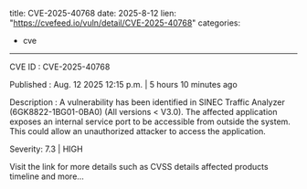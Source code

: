  
title: CVE-2025-40768
date: 2025-8-12
lien: "https://cvefeed.io/vuln/detail/CVE-2025-40768"
categories:
  - cve
---

CVE ID : CVE-2025-40768

Published :  Aug. 12
2025
12:15 p.m. | 5 hours
10 minutes ago

Description : A vulnerability has been identified in SINEC Traffic Analyzer (6GK8822-1BG01-0BA0) (All versions < V3.0). The affected application exposes an internal service port to be accessible from outside the system. This could allow an unauthorized attacker to access the application.

Severity: 7.3 | HIGH

Visit the link for more details
such as CVSS details
affected products
timeline
and more...
